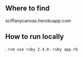 ## Where to find
sciffanycanvas.herokuapp.com

## How to run locally
. `rvm use ruby 2.4.0`
. `ruby app.rb`
